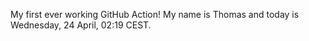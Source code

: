 My first ever working GitHub Action!
My name is Thomas and today is Wednesday, 24 April, 02:19 CEST. 
